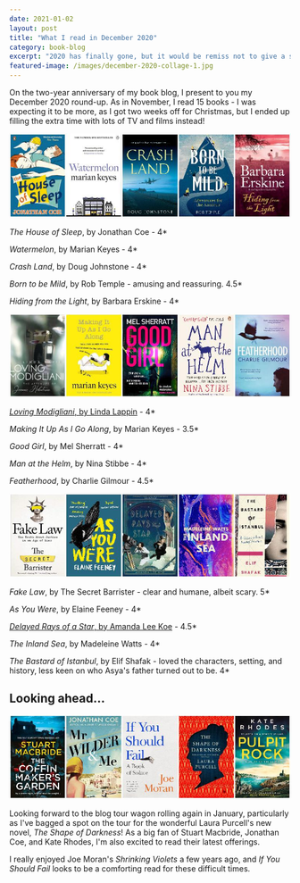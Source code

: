 ```yaml
---
date: 2021-01-02
layout: post
title: "What I read in December 2020"
category: book-blog
excerpt: "2020 has finally gone, but it would be remiss not to give a shout-out to all the books that kept me entertained in its final month."
featured-image: /images/december-2020-collage-1.jpg
---
```


On the two-year anniversary of my book blog, I present to you my December 2020 round-up. As in November, I read 15 books - I was expecting it to be more, as I got two weeks off for Christmas, but I ended up filling the extra time with lots of TV and films instead!

![The House of Sleep, Watermelon, Crash Land, Born to be Mild, Hiding from the Light](/images/december-2020-collage-1.jpg)

<cite>The House of Sleep</cite>, by Jonathan Coe - 4*

<cite>Watermelon</cite>, by Marian Keyes - 4*

<cite>Crash Land</cite>, by Doug Johnstone - 4*

<cite>Born to be Mild</cite>, by Rob Temple - amusing and reassuring. 4.5*

<cite>Hiding from the Light</cite>, by Barbara Erskine - 4*

![Loving Modigliani, Making It Up As I Go Along, Good Girl, Man at the Helm, Featherhood](/images/december-2020-collage-2.jpg)

[<cite>Loving Modigliani</cite>, by Linda Lappin](/loving-modigliani-by-linda-lappin) - 4*

<cite>Making It Up As I Go Along</cite>, by Marian Keyes - 3.5*

<cite>Good Girl</cite>, by Mel Sherratt - 4*

<cite>Man at the Helm</cite>, by Nina Stibbe - 4*

<cite>Featherhood</cite>, by Charlie Gilmour - 4.5*

![Fake Law, As You Were, Delayed Rays of a Star, The Inland Sea, The Bastard of Istanbul](/images/december-2020-collage-3.jpg)

<cite>Fake Law</cite>, by The Secret Barrister - clear and humane, albeit scary. 5*

<cite>As You Were</cite>, by Elaine Feeney - 4*

[<cite>Delayed Rays of a Star</cite>, by Amanda Lee Koe](/delayed-rays-of-a-star-by-amanda-lee-koe/) - 4.5*

<cite>The Inland Sea</cite>, by Madeleine Watts - 4*

<cite>The Bastard of Istanbul</cite>, by Elif Shafak - loved the characters, setting, and history, less keen on who Asya's father turned out to be. 4*

## Looking ahead...

![The Coffinmaker's Garden, Mr Wilder and Me, If You Should Fail, The Shape of Darkness, Pulpit Rock](/images/december-2020-collage-4.jpg)

Looking forward to the blog tour wagon rolling again in January, particularly as I've bagged a spot on the tour for the wonderful Laura Purcell's new novel, <cite>The Shape of Darkness</cite>! As a big fan of Stuart Macbride, Jonathan Coe, and Kate Rhodes, I'm also excited to read their latest offerings.

I really enjoyed Joe Moran's <cite>Shrinking Violets</cite> a few years ago, and <cite>If You Should Fail</cite> looks to be a comforting read for these difficult times.
